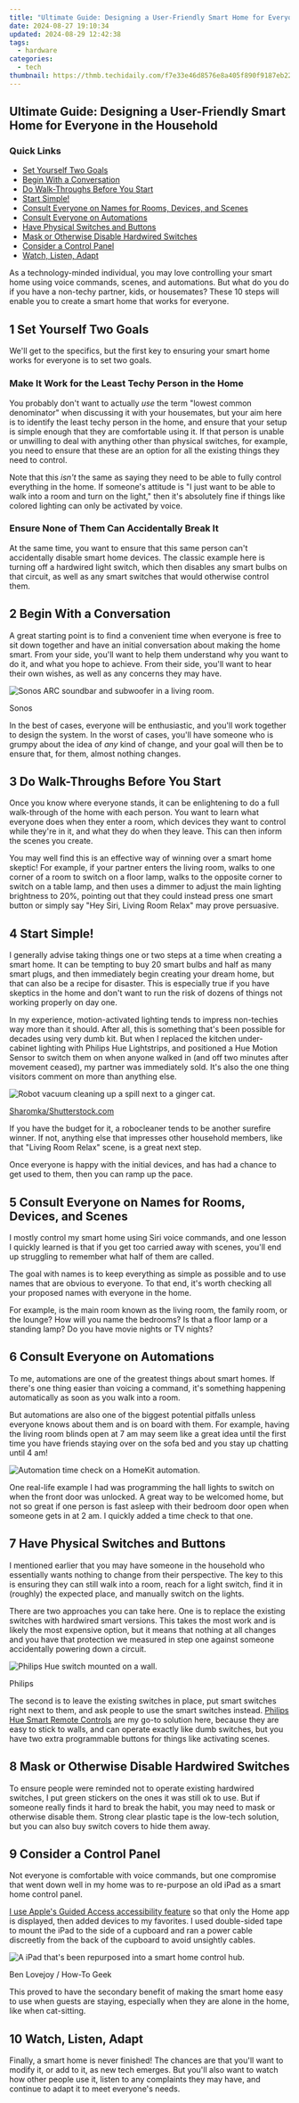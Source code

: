 ```yaml
---
title: "Ultimate Guide: Designing a User-Friendly Smart Home for Everyone in the Household"
date: 2024-08-27 19:10:34
updated: 2024-08-29 12:42:38
tags:
  - hardware
categories:
  - tech
thumbnail: https://thmb.techidaily.com/f7e33e46d8576e8a405f890f9187eb22b423a0b9361503ab0ea4cb809046ec66.jpg
---
```


## Ultimate Guide: Designing a User-Friendly Smart Home for Everyone in the Household

### Quick Links

* [Set Yourself Two Goals](https://ai-topics.techidaily.com/updated-easy-steps-to-make-a-talking-avatar-with-ai-from-any-photos-for-2024/)
* [Begin With a Conversation](https://easy-unlock-android.techidaily.com/unlock-your-oppo-a78-5gs-potential-the-top-20-lock-screen-apps-you-need-to-try-by-drfone-android/)
* [Do Walk-Throughs Before You Start](https://eaxpv-info.techidaily.com/updated-2024-approved-how-much-wealth-awaits-one-million-youtube-followers/)
* [Start Simple!](https://tiktok-videos.techidaily.com/new-pinpointing-your-own-signature-tiktok-tag-for-2024/)
* [Consult Everyone on Names for Rooms, Devices, and Scenes](https://some-tips.techidaily.com/pioneering-mobile-tech-androids-role-in-vr360-videos-update-2023-for-2024/)
* [Consult Everyone on Automations](https://tech-revival.techidaily.com/exciting-times-for-chatgpt-essential-features-in-latest-release/)
* [Have Physical Switches and Buttons](https://instagram-videos.techidaily.com/new-ready-set-resize-transformative-techniques-for-macs-instagram-content-for-2024/)
* [Mask or Otherwise Disable Hardwired Switches](https://android-pokemon-go.techidaily.com/in-2024-ways-to-trade-pokemon-go-from-far-away-on-nokia-c32-drfone-by-drfone-virtual-android/)
* [Consider a Control Panel](https://facebook-video-share.techidaily.com/new-crafting-a-legacy-youtubers-playbook-for-success-for-2024/)
* [Watch, Listen, Adapt](https://youtube-docs.techidaily.com/ed-mastering-fast-thumbnail-design-for-valorants-highlighted-screenshots-for-2024/)

 As a technology-minded individual, you may love controlling your smart home using voice commands, scenes, and automations. But what do you do if you have a non-techy partner, kids, or housemates? These 10 steps will enable you to create a smart home that works for everyone.

## 1  Set Yourself Two Goals 

 We'll get to the specifics, but the first key to ensuring your smart home works for everyone is to set two goals.

###  Make It Work for the Least Techy Person in the Home

 You probably don't want to actually _use_ the term "lowest common denominator" when discussing it with your housemates, but your aim here is to identify the least techy person in the home, and ensure that your setup is simple enough that they are comfortable using it. If that person is unable or unwilling to deal with anything other than physical switches, for example, you need to ensure that these are an option for all the existing things they need to control.

 Note that this _isn't_ the same as saying they need to be able to fully control everything in the home. If someone's attitude is "I just want to be able to walk into a room and turn on the light," then it's absolutely fine if things like colored lighting can only be activated by voice.

###  Ensure None of Them Can Accidentally Break It

 At the same time, you want to ensure that this same person can't accidentally disable smart home devices. The classic example here is turning off a hardwired light switch, which then disables any smart bulbs on that circuit, as well as any smart switches that would otherwise control them.

## 2  Begin With a Conversation 

 A great starting point is to find a convenient time when everyone is free to sit down together and have an initial conversation about making the home smart. From your side, you'll want to help them understand why you want to do it, and what you hope to achieve. From their side, you'll want to hear their own wishes, as well as any concerns they may have.

![Sonos ARC soundbar and subwoofer in a living room.](https://static1.howtogeekimages.com/wordpress/wp-content/uploads/2021/08/ae5d4f21.jpg) 

Sonos

 In the best of cases, everyone will be enthusiastic, and you'll work together to design the system. In the worst of cases, you'll have someone who is grumpy about the idea of _any_ kind of change, and your goal will then be to ensure that, for them, almost nothing changes.

## 3  Do Walk-Throughs Before You Start 

 Once you know where everyone stands, it can be enlightening to do a full walk-through of the home with each person. You want to learn what everyone does when they enter a room, which devices they want to control while they're in it, and what they do when they leave. This can then inform the scenes you create.

 You may well find this is an effective way of winning over a smart home skeptic! For example, if your partner enters the living room, walks to one corner of a room to switch on a floor lamp, walks to the opposite corner to switch on a table lamp, and then uses a dimmer to adjust the main lighting brightness to 20%, pointing out that they could instead press one smart button or simply say "Hey Siri, Living Room Relax" may prove persuasive.

## 4  Start Simple! 

 I generally advise taking things one or two steps at a time when creating a smart home. It can be tempting to buy 20 smart bulbs and half as many smart plugs, and then immediately begin creating your dream home, but that can also be a recipe for disaster. This is especially true if you have skeptics in the home and don't want to run the risk of dozens of things not working properly on day one.

 In my experience, motion-activated lighting tends to impress non-techies way more than it should. After all, this is something that's been possible for decades using very dumb kit. But when I replaced the kitchen under-cabinet lighting with Philips Hue Lightstrips, and positioned a Hue Motion Sensor to switch them on when anyone walked in (and off two minutes after movement ceased), my partner was immediately sold. It's also the one thing visitors comment on more than anything else.

![Robot vacuum cleaning up a spill next to a ginger cat.](https://static1.howtogeekimages.com/wordpress/wp-content/uploads/2021/10/robot-vacuum-sweeping-cat-hair.jpg) 

[Sharomka/Shutterstock.com](https://www.shutterstock.com/image-photo/robotic-vacuum-cleaner-on-floor-surprised-1868544499)

 If you have the budget for it, a robocleaner tends to be another surefire winner. If not, anything else that impresses other household members, like that "Living Room Relax" scene, is a great next step.

 Once everyone is happy with the initial devices, and has had a chance to get used to them, then you can ramp up the pace.

## 5  Consult Everyone on Names for Rooms, Devices, and Scenes 

 I mostly control my smart home using Siri voice commands, and one lesson I quickly learned is that if you get too carried away with scenes, you'll end up struggling to remember what half of them are called.

 The goal with names is to keep everything as simple as possible and to use names that are obvious to everyone. To that end, it's worth checking all your proposed names with everyone in the home.

 For example, is the main room known as the living room, the family room, or the lounge? How will you name the bedrooms? Is that a floor lamp or a standing lamp? Do you have movie nights or TV nights?

## 6  Consult Everyone on Automations 

 To me, automations are one of the greatest things about smart homes. If there's one thing easier than voicing a command, it's something happening automatically as soon as you walk into a room.

 But automations are also one of the biggest potential pitfalls unless everyone knows about them and is on board with them. For example, having the living room blinds open at 7 am may seem like a great idea until the first time you have friends staying over on the sofa bed and you stay up chatting until 4 am!

![Automation time check on a HomeKit automation.](https://static1.howtogeekimages.com/wordpress/wp-content/uploads/2024/07/automation-time-check.jpeg) 

 One real-life example I had was programming the hall lights to switch on when the front door was unlocked. A great way to be welcomed home, but not so great if one person is fast asleep with their bedroom door open when someone gets in at 2 am. I quickly added a time check to that one.

## 7  Have Physical Switches and Buttons 

 I mentioned earlier that you may have someone in the household who essentially wants nothing to change from their perspective. The key to this is ensuring they can still walk into a room, reach for a light switch, find it in (roughly) the expected place, and manually switch on the lights.

 There are two approaches you can take here. One is to replace the existing switches with hardwired smart versions. This takes the most work and is likely the most expensive option, but it means that nothing at all changes and you have that protection we measured in step one against someone accidentally powering down a circuit.

![Philips Hue switch mounted on a wall.](https://static1.howtogeekimages.com/wordpress/wp-content/uploads/2024/07/philips-hue-switch.jpeg) 

Philips

 The second is to leave the existing switches in place, put smart switches right next to them, and ask people to use the smart switches instead. [Philips Hue Smart Remote Controls](https://www.anrdoezrs.net/links/3607085/type/dlg/sid/UUhtgUeUpU2004493/https://www.philips-hue.com/en-gb/p/hue-dimmer-switch--latest-model-/8719514274617) are my go-to solution here, because they are easy to stick to walls, and can operate exactly like dumb switches, but you have two extra programmable buttons for things like activating scenes.

## 8  Mask or Otherwise Disable Hardwired Switches 

 To ensure people were reminded not to operate existing hardwired switches, I put green stickers on the ones it was still ok to use. But if someone really finds it hard to break the habit, you may need to mask or otherwise disable them. Strong clear plastic tape is the low-tech solution, but you can also buy switch covers to hide them away.

## 9  Consider a Control Panel 

 Not everyone is comfortable with voice commands, but one compromise that went down well in my home was to re-purpose an old iPad as a smart home control panel.

[I use Apple's Guided Access accessibility feature](https://some-techniques.techidaily.com/2024-approved-from-camera-to-channel-a-thoroughly-researched-video-instruction-manual/) so that only the Home app is displayed, then added devices to my favorites. I used double-sided tape to mount the iPad to the side of a cupboard and ran a power cable discreetly from the back of the cupboard to avoid unsightly cables.

![A iPad that's been repurposed into a smart home control hub.](https://static1.howtogeekimages.com/wordpress/wp-content/uploads/2024/07/ipad-home-control-panel.jpg) 

Ben Lovejoy / How-To Geek

 This proved to have the secondary benefit of making the smart home easy to use when guests are staying, especially when they are alone in the home, like when cat-sitting.

## 10  Watch, Listen, Adapt 

 Finally, a smart home is never finished! The chances are that you'll want to modify it, or add to it, as new tech emerges. But you'll also want to watch how other people use it, listen to any complaints they may have, and continue to adapt it to meet everyone's needs.

<ins class="adsbygoogle"
     style="display:block"
     data-ad-format="autorelaxed"
     data-ad-client="ca-pub-7571918770474297"
     data-ad-slot="1223367746"></ins>



<ins class="adsbygoogle"
     style="display:block"
     data-ad-client="ca-pub-7571918770474297"
     data-ad-slot="8358498916"
     data-ad-format="auto"
     data-full-width-responsive="true"></ins>

